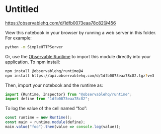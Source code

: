 # Untitled

https://observablehq.com/d/1dfb0073eaa78c82@456

View this notebook in your browser by running a web server in this folder. For
example:

~~~sh
python -m SimpleHTTPServer
~~~

Or, use the [Observable Runtime](https://github.com/observablehq/runtime) to
import this module directly into your application. To npm install:

~~~sh
npm install @observablehq/runtime@4
npm install https://api.observablehq.com/d/1dfb0073eaa78c82.tgz?v=3
~~~

Then, import your notebook and the runtime as:

~~~js
import {Runtime, Inspector} from "@observablehq/runtime";
import define from "1dfb0073eaa78c82";
~~~

To log the value of the cell named “foo”:

~~~js
const runtime = new Runtime();
const main = runtime.module(define);
main.value("foo").then(value => console.log(value));
~~~
